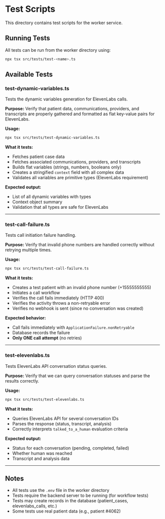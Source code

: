 # Test Scripts

This directory contains test scripts for the worker service.

## Running Tests

All tests can be run from the worker directory using:

```bash
npx tsx src/tests/test-<name>.ts
```

## Available Tests

### test-dynamic-variables.ts

Tests the dynamic variables generation for ElevenLabs calls.

**Purpose:** Verify that patient data, communications, providers, and transcripts are properly gathered and formatted as flat key-value pairs for ElevenLabs.

**Usage:**
```bash
npx tsx src/tests/test-dynamic-variables.ts
```

**What it tests:**
- Fetches patient case data
- Fetches associated communications, providers, and transcripts
- Builds flat variables (strings, numbers, booleans only)
- Creates a stringified `context` field with all complex data
- Validates all variables are primitive types (ElevenLabs requirement)

**Expected output:**
- List of all dynamic variables with types
- Context object summary
- Validation that all types are safe for ElevenLabs

---

### test-call-failure.ts

Tests call initiation failure handling.

**Purpose:** Verify that invalid phone numbers are handled correctly without retrying multiple times.

**Usage:**
```bash
npx tsx src/tests/test-call-failure.ts
```

**What it tests:**
- Creates a test patient with an invalid phone number (+15555555555)
- Initiates a call workflow
- Verifies the call fails immediately (HTTP 400)
- Verifies the activity throws a non-retryable error
- Verifies no webhook is sent (since no conversation was created)

**Expected behavior:**
- Call fails immediately with `ApplicationFailure.nonRetryable`
- Database records the failure
- **Only ONE call attempt** (no retries)

---

### test-elevenlabs.ts

Tests ElevenLabs API conversation status queries.

**Purpose:** Verify that we can query conversation statuses and parse the results correctly.

**Usage:**
```bash
npx tsx src/tests/test-elevenlabs.ts
```

**What it tests:**
- Queries ElevenLabs API for several conversation IDs
- Parses the response (status, transcript, analysis)
- Correctly interprets `talked_to_a_human` evaluation criteria

**Expected output:**
- Status for each conversation (pending, completed, failed)
- Whether human was reached
- Transcript and analysis data

---

## Notes

- All tests use the `.env` file in the worker directory
- Tests require the backend server to be running (for workflow tests)
- Tests may create records in the database (patient_cases, elevenlabs_calls, etc.)
- Some tests use real patient data (e.g., patient #4062)
